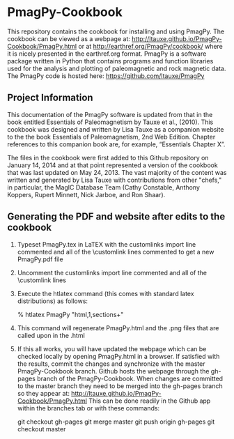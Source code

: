 PmagPy-Cookbook
===============

This repository contains the cookbook for installing and using PmagPy. The cookbook can be viewed as a webpage at: http://ltauxe.github.io/PmagPy-Cookbook/PmagPy.html or at http://earthref.org/PmagPy/cookbook/ where it is nicely presented in the earthref.org format. PmagPy is a software package written in Python that contains programs and function libraries used for the analysis and plotting of paleomagnetic and rock magnetic data. The PmagPy code is hosted here: https://github.com/ltauxe/PmagPy 

Project Information
---------------

This documentation of the PmagPy software is updated from that in the book entitled Essentials of Paleomagnetism by Tauxe et al., (2010). This cookbook was designed and written by Lisa Tauxe as a companion website to the the book Essentials of Paleomagnetism, 2nd Web Edition. Chapter references to this companion book are, for example, “Essentials Chapter X”.

The files in the cookbook were first added to this Github repository on January 14, 2014 and at that point represented a version of the cookbook that was last updated on May 24, 2013. The vast majority of the content was written and generated by Lisa Tauxe with contributions from other "chefs," in particular, the MagIC Database Team (Cathy Constable, Anthony Koppers, Rupert Minnett, Nick Jarboe, and Ron Shaar).

Generating the PDF and website after edits to the cookbook
---------------
1) Typeset PmagPy.tex in LaTEX with the customlinks import line commented and all of the \customlink lines commented to get a new PmagPy.pdf file

2) Uncomment the customlinks import line commented and all of the \customlink lines

3) Execute the htlatex command (this comes with standard latex distributions) as follows:

    % htlatex PmagPy "html,1,sections+"
    
4) This command will regenerate PmagPy.html and the .png files that are called upon in the .html

5) If this all works, you will have updated the webpage which can be checked locally by opening PmagPy.html in a browser. If satisfied with the results, commit the changes and synchronize with the master PmagPy-Cookbook branch. Github hosts the webpage through the gh-pages branch of the PmagPy-Cookbook. When changes are committed to the master branch they need to be merged into the gh-pages branch so they appear at: http://ltauxe.github.io/PmagPy-Cookbook/PmagPy.html This can be done readily in the Github app within the branches tab or with these commands:

    git checkout gh-pages
    git merge master
    git push origin gh-pages
    git checkout master
